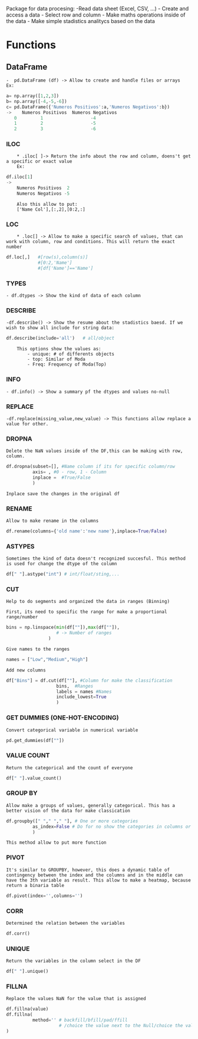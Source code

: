 Package for data procesing:
	-Read data sheet (Excel, CSV, ...)
	- Create and access a data
	- Select row and column
	- Make maths operations inside of the data
	- Make simple stadistics analitycs based on the data

# Functions
## DataFrame
	-  pd.DataFrame (df) -> Allow to create and handle files or arrays
	Ex:
```python
a= np.array([1,2,3])
b= np.array([-4,-5,-6])
c= pd.DataFrame({'Numeros Positivos':a,'Numeros Negativos':b})
->    Numeros Positivos  Numeros Negativos
   0         1                  -4
   1         2                  -5
   2         3                  -6
```

### ILOC

		* .iloc[ ]-> Return the info about the row and column, doens't get a specific or exact value
		Ex:
```python
df.iloc[1]
->    
	Numeros Positivos  2  
	Numeros Negativos -5
```
		Also this allow to put:
		['Name Col'],[:,2],[0:2,:]
### LOC

		* .loc[] -> Allow to make a specific search of values, that can work with column, row and conditions. This will return the exact number
```python
df.loc[,]   #[row(s),column(s)]
			#[0:2,'Name']
			#[df['Name']=='Name']
```

### TYPES

	- df.dtypes -> Show the kind of data of each column

### DESCRIBE

	-df.describe() -> Show the resume about the stadistics baesd. If we wish to show all include for string data:
```python
df.describe(include='all')   # all/object
```
		This options show the values as: 
			- unique: # of differents objects
			- top: Similar of Moda
			- Freq: Frequency of Moda(Top)

### INFO 

	- df.info() -> Show a summary pf the dtypes and values no-null

### REPLACE
	-df.replace(missing_value,new_value) -> This functions allow replace a value for other.

### DROPNA

	Delete the NaN values inside of the DF,this can be making with row, column.
```python
df.dropna(subset=[], #Name column if its for specific column/row
		  axis= , #0 - row, 1 - Column
		  inplace =	 #True/False 	  
		  )   
```
	Inplace save the changes in the original df

### RENAME

	Allow to make rename in the columns

```python
df.rename(columns={'old name':'new name'},inplace=True/False)
```

### ASTYPES

	Sometimes the kind of data doesn't recognized succesful. This method is used for change the dtype of the column

```python
df[" "].astype("int") # int/float/sting,...
```

### CUT

	Help to do segments and organized the data in ranges (Binning)

	First, its need to specific the range for make a proportional range/number

```python
bins = np.linspace(min(df[""]),max(df[""]),
				   # -> Number of ranges
				)
```

	Give names to the ranges

```python
names = ["Low","Medium","High"]
```

	Add new columns

```python
df["Bins"] = df.cut(df[""], #Column for make the classification
				   bins,  #Ranges
				   labels = names #Names
				   include_lowest=True
				   )
```

### GET DUMMIES (ONE-HOT-ENCODING)

	Convert categorical variable in numerical variable

```python
pd.get_dummies(df[""])
```

### VALUE COUNT

	Return the categorical and the count of everyone

```python
df[" "].value_count()
```

### GROUP BY

	Allow make a groups of values, generally categorical. This has a better vision of the data for make classication

```python
df.groupby([" "," "," "], # One or more categories
		  as_index=False # Do for no show the categories in columns or row without for columns
		  )
```

	This method allow to put more function 

### PIVOT

	It's similar to GROUPBY, however, this does a dynamic table of contingency between the index and the columns and in the middle can have the 3th variable as result. This allow to make a heatmap, because return a binaria table

```python
df.pivot(index='',columns='')
```

### CORR

	Determined the relation between the variables

```python
df.corr() 
```

### UNIQUE

	Return the variables in the column select in the DF
```python
df[" "].unique()
```

### FILLNA

	Replace the values NaN for the value that is assigned
```python
df.fillna(value)
df.fillna(
		  method='' # backfill/bfill/pad/ffill
					# /choice the value next to the Null/choice the value above of the Null
)
```